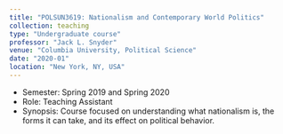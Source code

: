 ```yaml
---
title: "POLSUN3619: Nationalism and Contemporary World Politics"
collection: teaching
type: "Undergraduate course"
professor: "Jack L. Snyder" 
venue: "Columbia University, Political Science"
date: "2020-01"
location: "New York, NY, USA"
---
```

* Semester: Spring 2019 and Spring 2020
* Role: Teaching Assistant
* Synopsis: Course focused on understanding what nationalism is, the forms it can take, and its effect on political behavior.